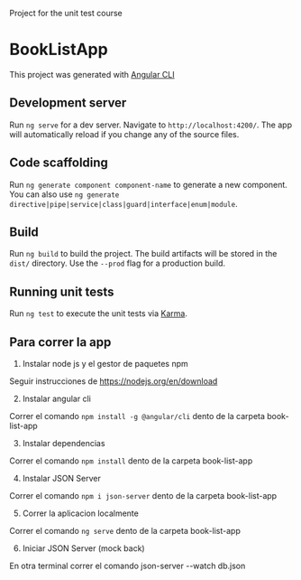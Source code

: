 Project for the unit test course

# BookListApp

This project was generated with [Angular CLI](https://github.com/angular/angular-cli)

## Development server

Run `ng serve` for a dev server. Navigate to `http://localhost:4200/`. The app will automatically reload if you change any of the source files.

## Code scaffolding

Run `ng generate component component-name` to generate a new component. You can also use `ng generate directive|pipe|service|class|guard|interface|enum|module`.

## Build

Run `ng build` to build the project. The build artifacts will be stored in the `dist/` directory. Use the `--prod` flag for a production build.

## Running unit tests

Run `ng test` to execute the unit tests via [Karma](https://karma-runner.github.io).


## Para correr la app 

1. Instalar node js  y el gestor de paquetes npm 

Seguir instrucciones de  https://nodejs.org/en/download

2. Instalar angular cli 

Correr el comando `npm install -g @angular/cli` dento de la carpeta book-list-app 

3. Instalar dependencias 

Correr el comando `npm install` dento de la carpeta book-list-app 

4. Instalar JSON Server

Correr el comando `npm i json-server` dento de la carpeta book-list-app 

5. Correr la aplicacion localmente 

Correr el comando `ng serve` dento de la carpeta book-list-app 

6. Iniciar JSON Server (mock back)

En otra terminal correr el comando json-server --watch db.json

